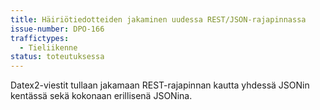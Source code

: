 ```yaml
---
title: Häiriötiedotteiden jakaminen uudessa REST/JSON-rajapinnassa
issue-number: DPO-166
traffictypes:
  - Tieliikenne
status: toteutuksessa
---
```


Datex2-viestit tullaan jakamaan REST-rajapinnan kautta yhdessä JSONin kentässä sekä kokonaan erillisenä JSONina.